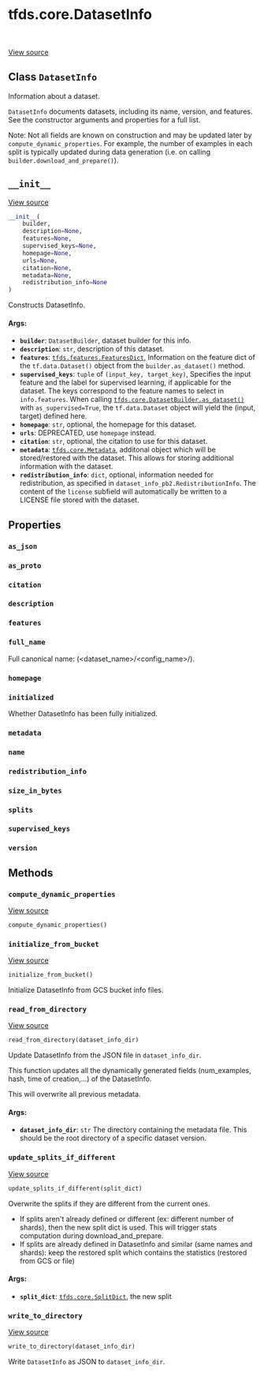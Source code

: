<div itemscope itemtype="http://developers.google.com/ReferenceObject">
<meta itemprop="name" content="tfds.core.DatasetInfo" />
<meta itemprop="path" content="Stable" />
<meta itemprop="property" content="as_json"/>
<meta itemprop="property" content="as_proto"/>
<meta itemprop="property" content="citation"/>
<meta itemprop="property" content="description"/>
<meta itemprop="property" content="features"/>
<meta itemprop="property" content="full_name"/>
<meta itemprop="property" content="homepage"/>
<meta itemprop="property" content="initialized"/>
<meta itemprop="property" content="metadata"/>
<meta itemprop="property" content="name"/>
<meta itemprop="property" content="redistribution_info"/>
<meta itemprop="property" content="size_in_bytes"/>
<meta itemprop="property" content="splits"/>
<meta itemprop="property" content="supervised_keys"/>
<meta itemprop="property" content="version"/>
<meta itemprop="property" content="__init__"/>
<meta itemprop="property" content="compute_dynamic_properties"/>
<meta itemprop="property" content="initialize_from_bucket"/>
<meta itemprop="property" content="read_from_directory"/>
<meta itemprop="property" content="update_splits_if_different"/>
<meta itemprop="property" content="write_to_directory"/>
</div>

# tfds.core.DatasetInfo

<!-- Insert buttons and diff -->

<table class="tfo-notebook-buttons tfo-api" align="left">
</table>

<a target="_blank" href="https://github.com/tensorflow/datasets/tree/master/tensorflow_datasets/core/dataset_info.py">View
source</a>

## Class `DatasetInfo`

Information about a dataset.

<!-- Placeholder for "Used in" -->

`DatasetInfo` documents datasets, including its name, version, and features.
See the constructor arguments and properties for a full list.

Note: Not all fields are known on construction and may be updated later
by `compute_dynamic_properties`. For example, the number of examples in each
split is typically updated during data generation (i.e. on calling
`builder.download_and_prepare()`).

<h2 id="__init__"><code>__init__</code></h2>

<a target="_blank" href="https://github.com/tensorflow/datasets/tree/master/tensorflow_datasets/core/dataset_info.py">View
source</a>

```python
__init__(
    builder,
    description=None,
    features=None,
    supervised_keys=None,
    homepage=None,
    urls=None,
    citation=None,
    metadata=None,
    redistribution_info=None
)
```

Constructs DatasetInfo.

#### Args:

*   <b>`builder`</b>: `DatasetBuilder`, dataset builder for this info.
*   <b>`description`</b>: `str`, description of this dataset.
*   <b>`features`</b>:
    <a href="../../tfds/features/FeaturesDict.md"><code>tfds.features.FeaturesDict</code></a>,
    Information on the feature dict of the `tf.data.Dataset()` object from the
    `builder.as_dataset()` method.
*   <b>`supervised_keys`</b>: `tuple` of `(input_key, target_key)`, Specifies
    the input feature and the label for supervised learning, if applicable for
    the dataset. The keys correspond to the feature names to select in
    `info.features`. When calling
    <a href="../../tfds/core/DatasetBuilder.md#as_dataset"><code>tfds.core.DatasetBuilder.as_dataset()</code></a>
    with `as_supervised=True`, the `tf.data.Dataset` object will yield the
    (input, target) defined here.
*   <b>`homepage`</b>: `str`, optional, the homepage for this dataset.
*   <b>`urls`</b>: DEPRECATED, use `homepage` instead.
*   <b>`citation`</b>: `str`, optional, the citation to use for this dataset.
*   <b>`metadata`</b>:
    <a href="../../tfds/core/Metadata.md"><code>tfds.core.Metadata</code></a>,
    additonal object which will be stored/restored with the dataset. This allows
    for storing additional information with the dataset.
*   <b>`redistribution_info`</b>: `dict`, optional, information needed for
    redistribution, as specified in `dataset_info_pb2.RedistributionInfo`. The
    content of the `license` subfield will automatically be written to a LICENSE
    file stored with the dataset.

## Properties

<h3 id="as_json"><code>as_json</code></h3>

<h3 id="as_proto"><code>as_proto</code></h3>

<h3 id="citation"><code>citation</code></h3>

<h3 id="description"><code>description</code></h3>

<h3 id="features"><code>features</code></h3>

<h3 id="full_name"><code>full_name</code></h3>

Full canonical name: (<dataset_name>/<config_name>/<version>).

<h3 id="homepage"><code>homepage</code></h3>

<h3 id="initialized"><code>initialized</code></h3>

Whether DatasetInfo has been fully initialized.

<h3 id="metadata"><code>metadata</code></h3>

<h3 id="name"><code>name</code></h3>

<h3 id="redistribution_info"><code>redistribution_info</code></h3>

<h3 id="size_in_bytes"><code>size_in_bytes</code></h3>

<h3 id="splits"><code>splits</code></h3>

<h3 id="supervised_keys"><code>supervised_keys</code></h3>

<h3 id="version"><code>version</code></h3>

## Methods

<h3 id="compute_dynamic_properties"><code>compute_dynamic_properties</code></h3>

<a target="_blank" href="https://github.com/tensorflow/datasets/tree/master/tensorflow_datasets/core/dataset_info.py">View
source</a>

``` python
compute_dynamic_properties()
```

<h3 id="initialize_from_bucket"><code>initialize_from_bucket</code></h3>

<a target="_blank" href="https://github.com/tensorflow/datasets/tree/master/tensorflow_datasets/core/dataset_info.py">View
source</a>

``` python
initialize_from_bucket()
```

Initialize DatasetInfo from GCS bucket info files.

<h3 id="read_from_directory"><code>read_from_directory</code></h3>

<a target="_blank" href="https://github.com/tensorflow/datasets/tree/master/tensorflow_datasets/core/dataset_info.py">View
source</a>

``` python
read_from_directory(dataset_info_dir)
```

Update DatasetInfo from the JSON file in `dataset_info_dir`.

This function updates all the dynamically generated fields (num_examples,
hash, time of creation,...) of the DatasetInfo.

This will overwrite all previous metadata.

#### Args:

*   <b>`dataset_info_dir`</b>: `str` The directory containing the metadata file.
    This should be the root directory of a specific dataset version.

<h3 id="update_splits_if_different"><code>update_splits_if_different</code></h3>

<a target="_blank" href="https://github.com/tensorflow/datasets/tree/master/tensorflow_datasets/core/dataset_info.py">View
source</a>

``` python
update_splits_if_different(split_dict)
```

Overwrite the splits if they are different from the current ones.

* If splits aren't already defined or different (ex: different number of
  shards), then the new split dict is used. This will trigger stats
  computation during download_and_prepare.
* If splits are already defined in DatasetInfo and similar (same names and
  shards): keep the restored split which contains the statistics (restored
  from GCS or file)

#### Args:

* <b>`split_dict`</b>: <a href="../../tfds/core/SplitDict.md"><code>tfds.core.SplitDict</code></a>, the new split

<h3 id="write_to_directory"><code>write_to_directory</code></h3>

<a target="_blank" href="https://github.com/tensorflow/datasets/tree/master/tensorflow_datasets/core/dataset_info.py">View
source</a>

``` python
write_to_directory(dataset_info_dir)
```

Write `DatasetInfo` as JSON to `dataset_info_dir`.
